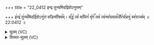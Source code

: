 +++
title = "22_0412 इन्द्र तुभ्यमिदद्रिवोऽनुत्तम्"

+++
इ꣢न्द्र꣣ तु꣢भ्य꣣मिदद्रि꣣वोऽनु꣢त्तं वज्रिन्वी꣣क्य꣢꣯म्। य꣢꣯द्ध꣣ त्यं꣢ मा꣣यिनं꣢ मृ꣣गं꣢꣫ तव꣣ त्य꣢न्मा꣣ययाव꣢꣯धी꣣र꣢र्च꣣न्ननु꣢ स्व꣣राज्य꣢म् ॥ 22:0412 ॥

<details><summary>मूलम् (VC)</summary>

इ꣢न्द्र꣣ तु꣢भ्य꣣मि꣡दद्रि꣣वो꣡ऽनु꣢त्तं वज्रिन्वी꣣꣬र्य꣢꣯म् । य꣢꣯द्ध꣣ त्यं꣢ मा꣣यि꣡नं꣢ मृ꣣गं꣢꣫ तव꣣ त्य꣢न्मा꣣य꣡याव꣢꣯धी꣣र꣢र्च꣣न्न꣡नु꣢ स्व꣣रा꣡ज्य꣢म् ॥४१२॥
</details>

<details><summary>विस्वर-मूलम् (VC)</summary>

इन्द्र तुभ्यमिदद्रिवोऽनुत्तं वज्रिन्वीर्यम् । यद्ध त्यं मायिनं मृगं तव त्यन्माययावधीरर्चन्ननु स्वराज्यम् ॥४१२॥
</details>